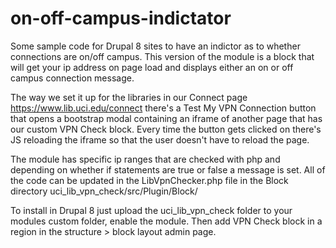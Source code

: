 # on-off-campus-indictator
Some sample code for Drupal 8 sites to have an indictor as to whether connections are on/off campus. This version of the module is a block that will get your ip address on page load and displays either an on or off campus connection message. 

The way we set it up for the libraries in our Connect page https://www.lib.uci.edu/connect there's a Test My VPN Connection button that opens a bootstrap modal containing an iframe of another page that has our custom VPN Check block. Every time the button gets clicked on there's JS reloading the iframe so that the user doesn't have to reload the page. 

The module has specific ip ranges that are checked with php and depending on whether if statements are true or false a message is set. All of the code can be updated in the LibVpnChecker.php file in the Block directory uci_lib_vpn_check/src/Plugin/Block/

To install in Drupal 8 just upload the uci_lib_vpn_check folder to your modules custom folder, enable the module. Then add VPN Check block in a region in the structure > block layout admin page.
